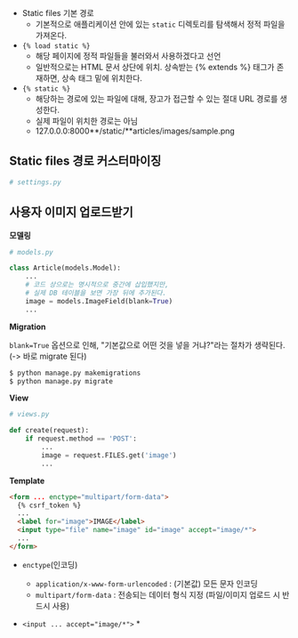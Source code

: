 * Static files 기본 경로
  * 기본적으로 애플리케이션 안에 있는 `static` 디렉토리를 탐색해서 정적 파일을 가져온다.
* `{% load static %}`
  * 해당 페이지에 정적 파일들을 불러와서 사용하겠다고 선언
  * 일반적으로는 HTML 문서 상단에 위치. 상속받는 {% extends %}  태그가 존재하면, 상속 태그 밑에 위치한다.
* `{% static %}`
  * 해당하는 경로에 있는 파일에 대해, 장고가 접근할 수 있는 절대 URL 경로를 생성한다.
  * 실제 파일이 위치한 경로는 아님
  * 127.0.0.0:8000**/static/**articles/images/sample.png

## Static files 경로 커스터마이징

```python
# settings.py


```



## 사용자 이미지 업로드받기

**모델링**

```python
# models.py

class Article(models.Model):
    ...
    # 코드 상으로는 명시적으로 중간에 삽입했지만,
    # 실제 DB 테이블을 보면 가장 뒤에 추가된다.
    image = models.ImageField(blank=True)
    ...
```

**Migration**

`blank=True` 옵션으로 인해, "기본값으로 어떤 것을 넣을 거냐?"라는 절차가 생략된다. (-> 바로 migrate 된다)

```bash
$ python manage.py makemigrations
$ python manage.py migrate
```

**View**

```python
# views.py

def create(request):
    if request.method == 'POST':
        ...
        image = request.FILES.get('image')
        ...
```

**Template**

```html
<form ... enctype="multipart/form-data">
  {% csrf_token %}
  ...
  <label for="image">IMAGE</label>
  <input type="file" name="image" id="image" accept="image/*">
  ...
</form>
```

* `enctype`(인코딩)
  * `application/x-www-form-urlencoded` : (기본값) 모든 문자 인코딩
  * `multipart/form-data` : 전송되는 데이터 형식 지정 (파일/이미지 업로드 시 반드시 사용)

* `<input ... accept="image/*">`
  * 







